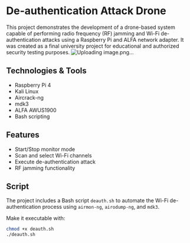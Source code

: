 # De-authentication Attack Drone

This project demonstrates the development of a drone-based system capable of performing radio frequency (RF) jamming and Wi-Fi de-authentication attacks using a Raspberry Pi and ALFA network adapter. It was created as a final university project for educational and authorized security testing purposes.
![Uploading image.png…]()

## Technologies & Tools
- Raspberry Pi 4  
- Kali Linux  
- Aircrack-ng  
- mdk3  
- ALFA AWUS1900  
- Bash scripting  

## Features
- Start/Stop monitor mode  
- Scan and select Wi-Fi channels  
- Execute de-authentication attack  
- RF jamming functionality  

## Script

The project includes a Bash script `deauth.sh` to automate the Wi-Fi de-authentication process using `airmon-ng`, `airodump-ng`, and `mdk3`.

Make it executable with:
```bash
chmod +x deauth.sh
./deauth.sh
